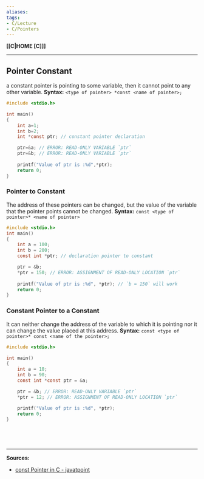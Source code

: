 ```yaml
---
aliases:
tags:
- C/Lecture
- C/Pointers
---
```

**[[C|HOME [C]]]**

---
## Pointer Constant
a constant pointer is pointing to some variable, then it cannot point to any other variable.
**Syntax:** `<type of pointer> *const <name of pointer>;`
```C
#include <stdio.h>

int main()
{
    int a=1;
    int b=2;
    int *const ptr; // constant pointer declaration

    ptr=&a; // ERROR: READ-ONLY VARIABLE `ptr`
    ptr=&b; // ERROR: READ-ONLY VARIABLE `ptr`
    
    printf("Value of ptr is :%d",*ptr);
    return 0;
}
```

### Pointer to Constant
The address of these pointers can be changed, but the value of the variable that the pointer points cannot be changed.
**Syntax:** `const <type of pointer>* <name of pointer>`
```C
#include <stdio.h>
int main()
{
    int a = 100;
    int b = 200;
    const int *ptr; // declaration pointer to constant

    ptr = &b;
    *ptr = 150; // ERROR: ASSIGNMENT OF READ-ONLY LOCATION `ptr`
    
    printf("Value of ptr is :%d", *ptr); // `b = 150` will work
    return 0;
}
```

### Constant Pointer to a Constant
It can neither change the address of the variable to which it is pointing nor it can change the value placed at this address.
**Syntax:** `const <type of pointer>* const <name of the pointer>;`
```C
#include <stdio.h>

int main()
{
    int a = 10;
    int b = 90;
    const int *const ptr = &a;

    ptr = &b; // ERROR: READ-ONLY VARIABLE `ptr`
    *ptr = 12; // ERROR: ASSIGNMENT OF READ-ONLY LOCATION `ptr`

    printf("Value of ptr is :%d", *ptr);
    return 0;
}
```

<br>

# 
---
**Sources:**
- [const Pointer in C - javatpoint](https://www.javatpoint.com/const-pointer-in-c)